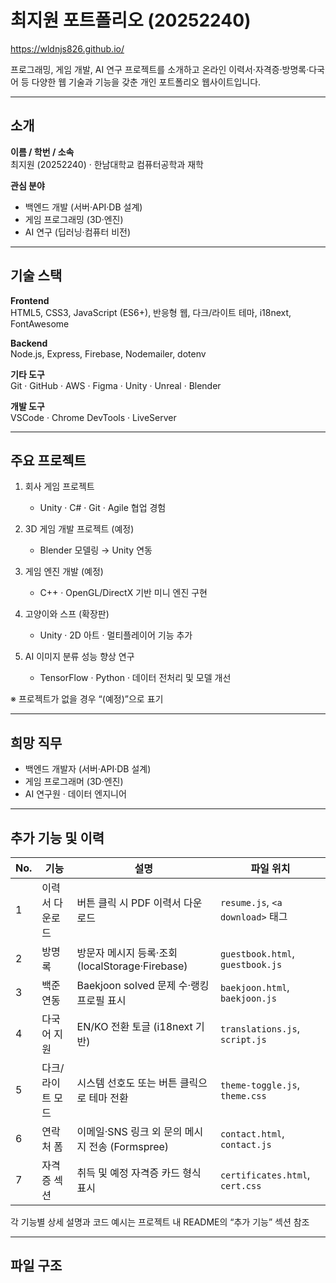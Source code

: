 # 최지원 포트폴리오 (20252240)

https://wldnjs826.github.io/

프로그래밍, 게임 개발, AI 연구 프로젝트를 소개하고 온라인 이력서·자격증·방명록·다국어 등 다양한 웹 기술과 기능을 갖춘 개인 포트폴리오 웹사이트입니다.

---

## 소개

**이름 / 학번 / 소속**  
최지원 (20252240) · 한남대학교 컴퓨터공학과 재학

**관심 분야**  
- 백엔드 개발 (서버·API·DB 설계)  
- 게임 프로그래밍 (3D·엔진)  
- AI 연구 (딥러닝·컴퓨터 비전)

---

## 기술 스택

**Frontend**  
HTML5, CSS3, JavaScript (ES6+), 반응형 웹, 다크/라이트 테마, i18next, FontAwesome

**Backend**  
Node.js, Express, Firebase, Nodemailer, dotenv

**기타 도구**  
Git · GitHub · AWS · Figma · Unity · Unreal · Blender

**개발 도구**  
VSCode · Chrome DevTools · LiveServer

---

## 주요 프로젝트

1. 회사 게임 프로젝트  
   - Unity · C# · Git · Agile 협업 경험

2. 3D 게임 개발 프로젝트 (예정)  
   - Blender 모델링 → Unity 연동

3. 게임 엔진 개발 (예정)  
   - C++ · OpenGL/DirectX 기반 미니 엔진 구현

4. 고양이와 스프 (확장판)  
   - Unity · 2D 아트 · 멀티플레이어 기능 추가

5. AI 이미지 분류 성능 향상 연구  
   - TensorFlow · Python · 데이터 전처리 및 모델 개선

※ 프로젝트가 없을 경우 “(예정)”으로 표기

---

## 희망 직무

- 백엔드 개발자 (서버·API·DB 설계)  
- 게임 프로그래머 (3D·엔진)  
- AI 연구원 · 데이터 엔지니어

---

## 추가 기능 및 이력

| No. | 기능                  | 설명                                               | 파일 위치                             |
|-----|----------------------|--------------------------------------------------|------------------------------------|
| 1   | 이력서 다운로드       | 버튼 클릭 시 PDF 이력서 다운로드                     | `resume.js`, `<a download>` 태그         |
| 2   | 방명록               | 방문자 메시지 등록·조회 (localStorage·Firebase)     | `guestbook.html`, `guestbook.js`   |
| 3   | 백준 연동            | Baekjoon solved 문제 수·랭킹 프로필 표시            | `baekjoon.html`, `baekjoon.js`     |
| 4   | 다국어 지원          | EN/KO 전환 토글 (i18next 기반)                     | `translations.js`, `script.js`     |
| 5   | 다크/라이트 모드      | 시스템 선호도 또는 버튼 클릭으로 테마 전환            | `theme-toggle.js`, `theme.css`     |
| 6   | 연락처 폼            | 이메일·SNS 링크 외 문의 메시지 전송 (Formspree)    | `contact.html`, `contact.js`       |
| 7   | 자격증 섹션          | 취득 및 예정 자격증 카드 형식 표시                  | `certificates.html`, `cert.css`    |

각 기능별 상세 설명과 코드 예시는 프로젝트 내 README의 “추가 기능” 섹션 참조

---

## 파일 구조

